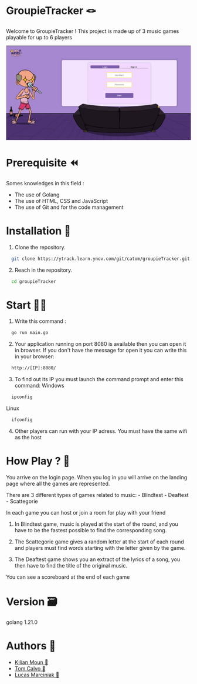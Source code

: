 # GroupieTracker 🪢

Welcome to GroupieTracker ! This project is made up of 3 music games playable for up to 6 players

<img src="static/img/README.png" width="800" />

# Prerequisite ⏪

Somes knowledges in this field : 

- The use of Golang 
- The use of HTML, CSS and JavaScript
- The use of Git and for the code management

# Installation 🔧

1. Clone the repository.
```bash
  git clone https://ytrack.learn.ynov.com/git/catom/groupieTracker.git
```
2. Reach in the repository.
```bash
  cd groupieTracker
```

# Start 🧑‍💻

1. Write this command : 
```bash
  go run main.go
```

2. Your application running on port 8080 is available then you can open it in browser. 
If you don't have the message for open it you can write this in your browser:
```bash
  http://[IP]:8080/
```
3. To find out its IP you must launch the command prompt and enter this command:
Windows
```bash
  ipconfig
```
Linux
```bash
  ifconfig
```

4. Other players can run with your IP adress. You must have the same wifi as the host

# How Play ? 🔨

You arrive on the login page.
When you log in you will arrive on the landing page where all the games are represented.

There are 3 different types of games related to music:
    - Blindtest
    - Deaftest
    - Scattegorie

In each game you can host or join a room for play with your friend

1. In Blindtest game, music is played at the start of the round, and you have to be the fastest
possible to find the corresponding song.

2. The Scattegorie game gives a random letter at the start of each round and players must
find words starting with the letter given by the game.

3. The Deaftest game shows you an extract of the lyrics of a song, you then have to find the
title of the original music.

You can see a scoreboard at the end of each game

# Version 🗃️

golang 1.21.0

# Authors 💸

 - [Kilian Moun 🍻](https://github.com/MounKilian)
 - [Tom Calvo 🍻](https://github.com/CalvoTom)
 - [Lucas Marciniak 🍻](https://github.com/Yukojuni)